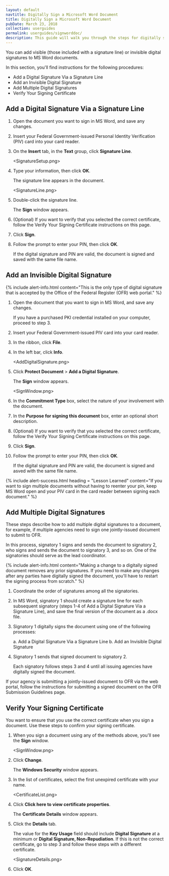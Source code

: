 ```yaml
---
layout: default
navtitle: Digitally Sign a Microsoft Word Document
title: Digitally Sign a Microsoft Word Document
pubDate: March 23, 2018
collection: userguides
permalink: userguides/signworddoc/
description: This guide will walk you through the steps for digitally signing a Microsoft Word document with your PIV credential or similar digital certificate.
---
```


You can add visible (those included with a signature line) or invisible digital signatures to MS Word documents.

In this section, you'll find instructions for the following procedures:

- Add a Digital Signature Via a Signature Line
- Add an Invisible Digital Signature
- Add Multiple Digital Signatures
- Verify Your Signing Certificate

## Add a Digital Signature Via a Signature Line

1. Open the document you want to sign in MS Word, and save any changes.
2. Insert your Federal Government-issued Personal Identity Verification (PIV) card into your card reader.
3. On the **Insert** tab, in the **Text** group, click **Signature Line**.

    <SignatureSetup.png>

4. Type your information, then click **OK**.

    The signature line appears in the document.
    
    <SignatureLine.png>

5. Double-click the signature line.

    The **Sign** window appears.
    
6. (Optional) If you want to verify that you selected the correct certificate, follow the Verify Your Signing Certificate instructions on this page.
7. Click **Sign**.
8. Follow the prompt to enter your PIN, then click **OK**.

    If the digital signature and PIN are valid, the document is signed and saved with the same file name.

## Add an Invisible Digital Signature

{% include alert-info.html content="This is the only type of digital signature that is accepted by the Office of the Federal Register (OFR) web portal." %}

1. Open the document that you want to sign in MS Word, and save any changes.

    If you have a purchased PKI credential installed on your computer, proceed to step 3.

2. Insert your Federal Government-issued PIV card into your card reader.
3. In the ribbon, click **File**.
4. In the left bar, click **Info**.

    <AddDigitalSignature.png>
    
5. Click **Protect Document** > **Add a Digital Signature**.

    The **Sign** window appears.
    
    <SignWindow.png>
    
6. In the **Commitment Type** box, select the nature of your involvement with the document.
7. In the **Purpose for signing this document** box, enter an optional short description.
8. (Optional) If you want to verify that you selected the correct certificate, follow the Verify Your Signing Certificate instructions on this page.
9. Click **Sign**.
10. Follow the prompt to enter your PIN, then click **OK**.

    If the digital signature and PIN are valid, the document is signed and asved with the same file name.
    
{% include alert-success.html heading = "Lesson Learned" content="If you want to sign multiple documents without having to reenter your pin, keep MS Word open and your PIV card in the card reader between signing each document." %}

## Add Multiple Digital Signatures

These steps describe how to add multiple digital signatures to a document, for example, if multiple agencies need to sign one jointly-issued document to submit to OFR.

In this process, signatory 1 signs and sends the document to signatory 2, who signs and sends the document to signatory 3, and so on. One of the signatories should serve as the lead coordinator.

{% include alert-info.html content="Making a change to a digitally signed document removes any prior signatures. If you need to make any changes after any parties have digitally signed the document, you'll have to restart the signing process from scratch." %}
    
1. Coordinate the order of signatures among all the signatories.
2. In MS Word, signatory 1 should create a signature line for each subsequent signatory (steps 1-4 of Add a Digital Signature Via a Signature Line), and save the final version of the document as a .docx file.
3. Signatory 1 digitally signs the document using one of the following processes:

    a. Add a Digital Signature Via a Signature Line
    b. Add an Invisible Digital Signature
    
4. Signatory 1 sends that signed document to signatory 2.

    Each signatory follows steps 3 and 4 until all issuing agencies have digitally signed the document.
    
If your agency is submitting a jointly-issued document to OFR via the web portal, follow the instructions for submitting a signed document on the OFR Submission Guidelines page.
    
## Verify Your Signing Certificate

You want to ensure that you use the correct certificate when you sign a document. Use these steps to confirm your signing certificate.

1. When you sign a document using any of the methods above, you'll see the **Sign** window.

    <SignWindow.png>
    
2. Click **Change**.

    The **Windows Security** window appears.
    
3. In the list of certificates, select the first unexpired certificate with your name.

    <CertificateList.png>
    
4. Click **Click here to view certificate properties**.

    The **Certificate Details** window appears.
    
5. Click the **Details** tab.

    The value for the **Key Usage** field should include **Digital Signature** at a minimum or **Digital Signature, Non-Repudiation**. If this is not the correct certificate, go to step 3 and follow these steps with a different certificate.
    
    <SignatureDetails.png>
    
6. Click **OK**.
